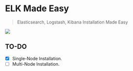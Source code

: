 # ELK Made Easy

> Elasticsearch, Logstash, Kibana Installation Made Easy

![](https://www.wpclipart.com/animals/E/cartoon_elk.png)


## TO-DO
- [X] Single-Node Installation.
- [ ] Multi-Node Installation.
